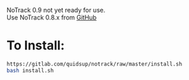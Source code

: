 NoTrack 0.9 not yet ready for use.  
Use NoTrack 0.8.x from [GitHub](https://github.com/quidsup/notrack)  
  
# To Install:  
```bash
https://gitlab.com/quidsup/notrack/raw/master/install.sh
bash install.sh
```